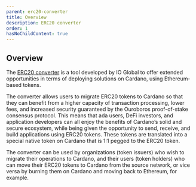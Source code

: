 ```yaml
---
parent: erc20-converter
title: Overview
description: ERC20 converter
order: 1
hasNoChildContent: true
---
```


## Overview

The [ERC20 converter](https://iohk.io/en/blog/posts/2021/05/17/bringing-erc20-to-cardano/) is a tool developed by IO Global to offer extended opportunities in terms of deploying solutions on Cardano, using Ethereum-based tokens.

The converter allows users to migrate ERC20 tokens to Cardano so that they can benefit from a higher capacity of transaction processing, lower fees, and increased security guaranteed by the Ouroboros proof-of-stake consensus protocol. This means that ada users, DeFi investors, and application developers can all enjoy the benefits of Cardano’s solid and secure ecosystem, while being given the opportunity to send, receive, and build applications using ERC20 tokens. These tokens are translated into a special native token on Cardano that is 1:1 pegged to the ERC20 token.

The converter can be used by organizations (token issuers) who wish to migrate their operations to Cardano, and their users (token holders) who can move their ERC20 tokens to Cardano from the source network, or vice versa by burning them on Cardano and moving back to Ethereum, for example. 
